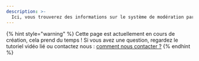 ```yaml
---
description: >-
  Ici, vous trouverez des informations sur le système de modération par commandes de John-Bot. Découvrez son fonctionnement avec ses nombreuses commandes.
---
```


{% hint style="warning" %}
Cette page est actuellement en cours de création, cela prend du temps ! Si vous avez une question, regardez le tutoriel vidéo lié ou contactez nous : [comment nous contacter ?](../../contact.md)
{% endhint %}